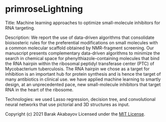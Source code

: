 # primroseLightning

Title: Machine learning approaches to optimize small-molecule inhibitors for RNA targeting.

Description: We report the use of data-driven algorithms that consolidate bioisosteric rules for the preferential modifications on small molecules with a common molecular scaffold obtained by NMR-fragment screening. Our manuscript presents complementary data-driven algorithms to minimize the search in chemical space for phenylthiazole-containing molecules that bind the RNA hairpin within the ribosomal peptidyl transferase center (PTC) of Mycobacterium tuberculosis. The RNA hairpin we chose as a target for inhibition is an important hub for protein synthesis and is hence the target of many antibiotics in clinical use.  we have applied machine learning to smartly design, at an unprecedented pace, new small-molecule inhibitors that target RNA in the heart of the ribosome.

Technologies: we used Lasso regression, decision tree,  and convolutional neural networks that use pictorial and 3D structures as input.

Copyright (c) 2021 Barak Akabayov 
Licensed under the [MIT License](LICENSE). 
